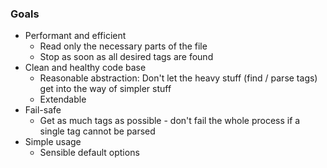 ### Goals

- Performant and efficient
  - Read only the necessary parts of the file
  - Stop as soon as all desired tags are found
- Clean and healthy code base
  - Reasonable abstraction: Don't let the heavy stuff (find / parse tags) get into the way of simpler stuff
  - Extendable
- Fail-safe
  - Get as much tags as possible - don't fail the whole process if a single tag cannot be parsed
- Simple usage
  - Sensible default options
